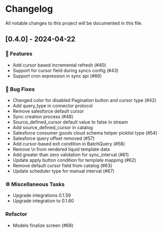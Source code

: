 # Changelog

All notable changes to this project will be documented in this file.

## [0.4.0] - 2024-04-22

### 🚀 Features

- Add cursor based incremental refresh (#40)
- Support for cursor field during syncs config (#43)
- Support cron expression in sync api (#66)

### 🐛 Bug Fixes

- Changed color for disabled Pagination button and cursor type (#42)
- Add query_type in connector protocol
- Remove salesforce default cursor
- Sync creation process (#48)
- Source_defined_cursor default value to false in stream
- Add source_defined_cursor in catalog
- Salesforce consumer goods cloud schema helper picklist type (#54)
- Salesforce query offset removed (#57)
- Add cursor-based exit condition in BatchQuery (#58)
- Remove \n from rendered liquid template data
- Add greater than zero validation for sync_interval (#61)
- Update apply button condition for template mapping (#62)
- Remove default cursor field from catalog (#63)
- Update scheduler type for manual interval (#67)

### ⚙️ Miscellaneous Tasks

- Upgrade integrations 0.1.59
- Upgrade integration to 0.1.60

### Refactor

- Models finalize screen (#68)

<!-- generated by git-cliff -->
